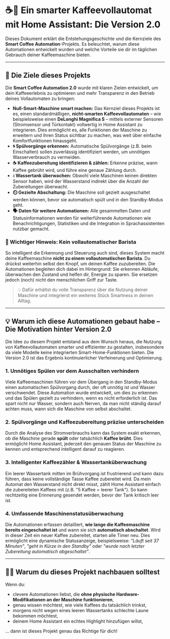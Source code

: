 # ☕️🤖 Ein smarter Kaffeevollautomat mit Home Assistant: Die Version 2.0

Dieses Dokument erklärt die Entstehungsgeschichte und die Kernziele des **Smart Coffee Automation**-Projekts. Es beleuchtet, warum diese Automationen entwickelt wurden und welche Vorteile sie dir im täglichen Gebrauch deiner Kaffeemaschine bieten.

---

## 🎯 Die Ziele dieses Projekts

Die **Smart Coffee Automation 2.0** wurde mit klaren Zielen entwickelt, um dein Kaffeeerlebnis zu optimieren und mehr Transparenz in den Betrieb deines Vollautomaten zu bringen:

* **Null-Smart-Maschine smart machen:** Das Kernziel dieses Projekts ist es, einen standardmäßigen, **nicht-smarten Kaffeevollautomaten** – wie beispielsweise einen **DeLonghi Magnifica S** – mittels externer Sensoren (Stromsensor und Türkontakt) vollwertig in Home Assistant zu integrieren. Dies ermöglicht es, alle Funktionen der Maschine zu erweitern und ihren Status sichtbar zu machen, was weit über einfache Komfortfunktionen hinausgeht.
* **🌀 Spülvorgänge erkennen:** Automatische Spülvorgänge (z.B. beim Einschalten) sollen zuverlässig identifiziert werden, um unnötigen Wasserverbrauch zu vermeiden.
* **☕ Kaffeezubereitung identifizieren & zählen:** Erkenne präzise, wann Kaffee gebrüht wird, und führe eine genaue Zählung durch.
* **💧 Wassertank überwachen:** Obwohl viele Maschinen keinen direkten Sensor haben, wird der Wasserstand indirekt über die Anzahl der Zubereitungen überwacht.
* **⏲️ Gezielte Abschaltung:** Die Maschine soll gezielt ausgeschaltet werden können, bevor sie automatisch spült und in den Standby-Modus geht.
* **🗣️ Daten für weitere Automationen:** Alle gesammelten Daten und Statusinformationen werden für weiterführende Automationen wie Benachrichtigungen, Statistiken und die Integration in Sprachassistenten nutzbar gemacht.

### 🚫 Wichtiger Hinweis: Kein vollautomatischer Barista

So intelligent die Erkennung und Steuerung auch sind, dieses System macht deine Kaffeemaschine **nicht zu einem vollautomatischen Barista**. Du drückst weiterhin selbst den Knopf, um deinen Kaffee zuzubereiten. Die Automationen begleiten dich dabei im Hintergrund: Sie erkennen Abläufe, überwachen den Zustand und helfen dir, Energie zu sparen. Sie ersetzen jedoch (noch) nicht den menschlichen Griff zur Taste.

> 💡 Dafür erhältst du volle Transparenz über die Nutzung deiner Maschine und integrierst ein weiteres Stück Smartness in deinen Alltag.

---

## 💡 Warum ich diese Automationen gebaut habe – Die Motivation hinter Version 2.0

Die Idee zu diesem Projekt entstand aus dem Wunsch heraus, die Nutzung von Kaffeevollautomaten smarter und effizienter zu gestalten, insbesondere da viele Modelle keine integrierten Smart-Home-Funktionen bieten. Die Version 2.0 ist das Ergebnis kontinuierlicher Verfeinerung und Optimierung.

### 1. **Unnötiges Spülen vor dem Ausschalten verhindern**

Viele Kaffeemaschinen führen vor dem Übergang in den Standby-Modus einen automatischen Spülvorgang durch, der oft unnötig ist und Wasser verschwendet. Diese Automation wurde entwickelt, um dies zu erkennen und das Spülen gezielt zu verhindern, wenn es nicht erforderlich ist. Das spart nicht nur Wasser, sondern auch Nerven, da man nicht ständig darauf achten muss, wann sich die Maschine von selbst abschaltet.

### 2. **Spülvorgänge und Kaffeezubereitung präzise unterscheiden**

Durch die Analyse des Stromverbrauchs kann das System exakt erkennen, ob die Maschine gerade **spült** oder tatsächlich **Kaffee brüht**. Dies ermöglicht Home Assistant, jederzeit den genauen Status der Maschine zu kennen und entsprechend intelligent darauf zu reagieren.

### 3. **Intelligenter Kaffeezähler & Wassertanküberwachung**

Ein leerer Wassertank mitten im Brühvorgang ist frustrierend und kann dazu führen, dass keine vollständige Tasse Kaffee zubereitet wird. Da mein Automat den Wasserstand nicht direkt misst, zählt Home Assistant einfach die zubereiteten Kaffees mit (z.B. "5 Kaffee = leerer Tank"). So kann rechtzeitig eine Erinnerung gesendet werden, bevor der Tank kritisch leer ist.

### 4. **Umfassende Maschinenstatusüberwachung**

Die Automationen erfassen detailliert, **wie lange die Kaffeemaschine bereits eingeschaltet ist** und wann sie sich **automatisch abschaltet**. Wird in dieser Zeit ein neuer Kaffee zubereitet, starten alle Timer neu. Dies ermöglicht eine dynamische Statusanzeige, beispielsweise: *"Läuft seit 37 Minuten"*, *"geht in Kürze in den Standby"* oder *"wurde nach letzter Zubereitung automatisch abgeschaltet"*.

---

## 👨‍🔧 Warum du dieses Projekt nachbauen solltest

Wenn du:

* clevere Automationen liebst, die **ohne physische Hardware-Modifikationen an der Maschine funktionieren**,
* genau wissen möchtest, wie viele Kaffees du tatsächlich trinkst,
* morgens nicht wegen eines leeren Wassertanks schlechte Laune bekommen möchtest,
* deinem Home Assistant ein echtes Highlight hinzufügen willst,

... dann ist dieses Projekt genau das Richtige für dich!
